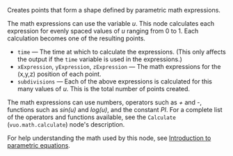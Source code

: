 Creates points that form a shape defined by parametric math expressions. 

The math expressions can use the variable *u*. This node calculates each expression for evenly spaced values of *u* ranging from 0 to 1. Each calculation becomes one of the resulting points. 

- `time` — The time at which to calculate the expressions.  (This only affects the output if the `time` variable is used in the expressions.)
- `xExpression`, `yExpression`, `zExpression` — The math expressions for the (x,y,z) position of each point. 
- `subdivisions` — Each of the above expressions is calculated for this many values of *u*. This is the total number of points created. 

The math expressions can use numbers, operators such as *+* and *-*, functions such as *sin(u)* and *log(u)*, and the constant *PI*. For a complete list of the operators and functions available, see the `Calculate` (`vuo.math.calculate`) node's description. 

For help understanding the math used by this node, see [Introduction to parametric equations](https://www.khanacademy.org/video/parametric-equations-1). 
